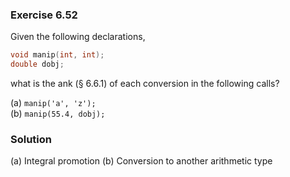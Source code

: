 ### Exercise 6.52

Given the following declarations, 
```cpp
void manip(int, int);
double dobj;
```
what is the ank (&sect; 6.6.1) of each conversion in the following calls?

(a) `manip('a', 'z');`  
(b) `manip(55.4, dobj);`

### Solution

(a) Integral promotion
(b) Conversion to another arithmetic type
